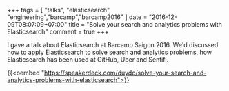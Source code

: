 +++
tags = [
  "talks", "elasticsearch", "engineering","barcamp","barcamp2016"
]
date = "2016-12-09T08:07:09+07:00"
title = "Solve your search and analytics problems with Elasticsearch"
comment = true
+++

I gave a talk about Elasticsearch at Barcamp Saigon 2016. We'd discussed how to apply Elasticsearch to solve search and analytics problems, how Elasticsearch has been used at GitHub, Uber and Sentifi.

{{<oembed "https://speakerdeck.com/duydo/solve-your-search-and-analytics-problems-with-elasticsearch">}}
